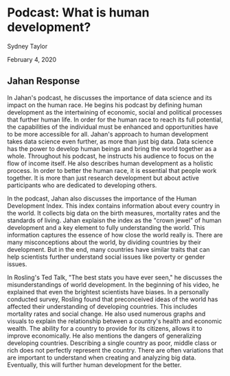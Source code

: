 # Podcast: What is human development? 
Sydney Taylor 

February 4, 2020

## Jahan Response 

In Jahan's podcast, he discusses the importance of data science and its impact on the human race. He begins his podcast by defining human development as the intertwining of economic, social and political processes that further human life. In order for the human race to reach its full potential, the capabilities of the individual must be enhanced and opportunities have to be more accessible for all. Jahan's approach to human development takes data science even further, as more than just big data. Data science has the power to develop human beings and bring the world together as a whole. Throughout his podcast, he instructs his audience to focus on the flow of income itself.  He also describes human development as a holistic process. In order to better the human race, it is essential that people work together. It is more than just research development but about active participants who are dedicated to developing others. 

In the podcast, Jahan also discusses the importance of the Human Development Index. This index contains information about every country in the world. It collects big data on the birth measures, mortality rates and the standards of living. Jahan explaisn the index as the "crown jewel" of human development and a key element to fully understanding the world. This information captures the essence of how close the world really is. There are many misconceptions about the world, by dividing countries by their development. But in the end, many countries have similar traits that can help scientists further understand social issues like poverty or gender issues. 

In Rosling's Ted Talk, "The best stats you have ever seen," he discusses the misunderstandings of world development. In the beginning of his video, he explained that even the brightest scientists have biases. In a personally conducted survey, Rosling found that preconceived ideas of the world has affected their understanding of developing countries. This includes mortality rates and social change. He also used numerous graphs and visuals to explain the relationship between a country's health and economic wealth. The ability for a country to provide for its citizens, allows it to improve economically. He also mentions the dangers of generalizing developing countries. Describing a single country as poor, middle class or rich does not perfectly represent the country. There are often variations that are important to understand when creating and analyzing big data. Eventually, this will further human development for the better. 
